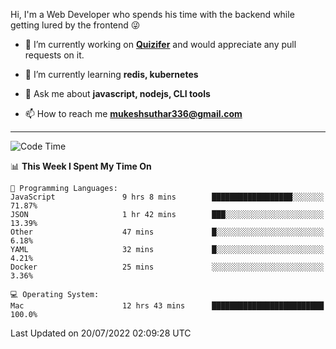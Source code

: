 Hi, I'm a Web Developer who spends his time with the backend while getting lured by the frontend 😜

- 🔭 I’m currently working on **[Quizifer](https://github.com/SutharMukesh/Quizifer/)** and would appreciate any pull requests on it.

- 🌱 I’m currently learning **redis, kubernetes**

- 💬 Ask me about **javascript, nodejs, CLI tools**

- 📫 How to reach me **mukeshsuthar336@gmail.com**

---
<!--START_SECTION:waka-->
![Code Time](http://img.shields.io/badge/Code%20Time-0%20secs-blue)

📊 **This Week I Spent My Time On** 

```text
💬 Programming Languages: 
JavaScript               9 hrs 8 mins        ██████████████████░░░░░░░   71.87% 
JSON                     1 hr 42 mins        ███░░░░░░░░░░░░░░░░░░░░░░   13.39% 
Other                    47 mins             █░░░░░░░░░░░░░░░░░░░░░░░░   6.18% 
YAML                     32 mins             █░░░░░░░░░░░░░░░░░░░░░░░░   4.21% 
Docker                   25 mins             ░░░░░░░░░░░░░░░░░░░░░░░░░   3.36%

💻 Operating System: 
Mac                      12 hrs 43 mins      █████████████████████████   100.0%

```


 Last Updated on 20/07/2022 02:09:28 UTC
<!--END_SECTION:waka-->
